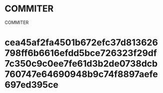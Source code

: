 # COMMITER
COMMITER






# cea45af2fa4501b672efc37d813626798ff6b6616efdd5bce726323f29df7c350c9c0ee7fe61d3b2de0738dcb760747e64690948b9c74f8897aefe697ed395ce
